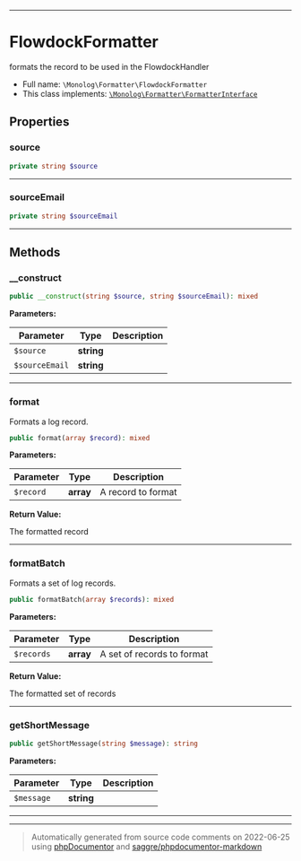 ***

# FlowdockFormatter

formats the record to be used in the FlowdockHandler



* Full name: `\Monolog\Formatter\FlowdockFormatter`
* This class implements:
[`\Monolog\Formatter\FormatterInterface`](./FormatterInterface.md)



## Properties


### source



```php
private string $source
```






***

### sourceEmail



```php
private string $sourceEmail
```






***

## Methods


### __construct



```php
public __construct(string $source, string $sourceEmail): mixed
```








**Parameters:**

| Parameter | Type | Description |
|-----------|------|-------------|
| `$source` | **string** |  |
| `$sourceEmail` | **string** |  |




***

### format

Formats a log record.

```php
public format(array $record): mixed
```








**Parameters:**

| Parameter | Type | Description |
|-----------|------|-------------|
| `$record` | **array** | A record to format |


**Return Value:**

The formatted record



***

### formatBatch

Formats a set of log records.

```php
public formatBatch(array $records): mixed
```








**Parameters:**

| Parameter | Type | Description |
|-----------|------|-------------|
| `$records` | **array** | A set of records to format |


**Return Value:**

The formatted set of records



***

### getShortMessage



```php
public getShortMessage(string $message): string
```








**Parameters:**

| Parameter | Type | Description |
|-----------|------|-------------|
| `$message` | **string** |  |




***


***
> Automatically generated from source code comments on 2022-06-25 using [phpDocumentor](http://www.phpdoc.org/) and [saggre/phpdocumentor-markdown](https://github.com/Saggre/phpDocumentor-markdown)
